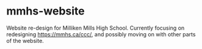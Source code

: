 # mmhs-website
Website re-design for Milliken Mills High School. Currently focusing on redesigning https://mmhs.ca/ccc/, and possibly moving on with other parts of the website.
